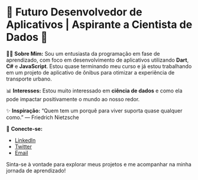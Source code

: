# 🌟 Futuro Desenvolvedor de Aplicativos | Aspirante a Cientista de Dados 🌟

👨‍💻 **Sobre Mim:**
Sou um entusiasta da programação em fase de aprendizado, com foco em desenvolvimento de aplicativos utilizando **Dart**, **C#** e **JavaScript**. Estou quase terminando meu curso e já estou trabalhando em um projeto de aplicativo de ônibus para otimizar a experiência de transporte urbano.

📊 **Interesses:**
Estou muito interessado em **ciência de dados** e como ela pode impactar positivamente o mundo ao nosso redor.

✨ **Inspiração:**
“Quem tem um porquê para viver suporta quase qualquer como.” — Friedrich Nietzsche

🔗 **Conecte-se:**
- [LinkedIn](https://www.linkedin.com/in/seu-perfil)
- [Twitter](https://twitter.com/seu-usuario)
- [Email](daniykt7@gmail.com)

Sinta-se à vontade para explorar meus projetos e me acompanhar na minha jornada de aprendizado!
